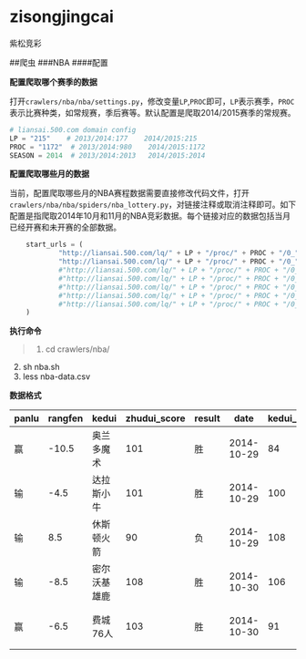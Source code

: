 zisongjingcai
=============

紫松竞彩

##爬虫
###NBA
####配置

**配置爬取哪个赛季的数据**

打开`crawlers/nba/nba/settings.py`，修改变量`LP`,`PROC`即可，`LP`表示赛季，`PROC`表示比赛种类，如常规赛，季后赛等。默认配置是爬取2014/2015赛季的常规赛。
```python
# liansai.500.com domain config
LP = "215"    # 2013/2014:177    2014/2015:215
PROC = "1172"  # 2013/2014:980    2014/2015:1172
SEASON = 2014  # 2013/2014:2013   2014/2015:2014
```

**配置爬取哪些月的数据**

当前，配置爬取哪些月的NBA赛程数据需要直接修改代码文件，打开`crawlers/nba/nba/spiders/nba_lottery.py`，对链接注释或取消注释即可。如下配置是指爬取2014年10月和11月的NBA竞彩数据。每个链接对应的数据包括当月已经开赛和未开赛的全部数据。
```python
    start_urls = ( 
            "http://liansai.500.com/lq/" + LP + "/proc/" + PROC + "/0_" + str(SEASON) + "_10/",
            "http://liansai.500.com/lq/" + LP + "/proc/" + PROC + "/0_" + str(SEASON) + "_11/",
            #"http://liansai.500.com/lq/" + LP + "/proc/" + PROC + "/0_" + str(SEASON) + "_12/",
            #"http://liansai.500.com/lq/" + LP + "/proc/" + PROC + "/0_" + str(SEASON+1) + "_1/",
            #"http://liansai.500.com/lq/" + LP + "/proc/" + PROC + "/0_" + str(SEASON+1) + "_2/",
            #"http://liansai.500.com/lq/" + LP + "/proc/" + PROC + "/0_" + str(SEASON+1) + "_3/",
            #"http://liansai.500.com/lq/" + LP + "/proc/" + PROC + "/0_" + str(SEASON+1) + "_4/",
    ) 
```

**执行命令**
>1. cd crawlers/nba/
2. sh nba.sh
3. less nba-data.csv

**数据格式**

| panlu | rangfen | kedui | zhudui_score | result | date | kedui_score | zhudui |
| --- | --- | --- | --- | --- | --- | --- | --- |
| 赢 | -10.5 | 奥兰多魔术 | 101 | 胜 | 2014-10-29 | 84 | 新奥尔良鹈鹕 |
| 输 | -4.5 | 达拉斯小牛 | 101 | 胜 | 2014-10-29 | 100 | 圣安东尼奥马刺 |
| 输 | 8.5 | 休斯顿火箭 | 90 | 负 | 2014-10-29 | 108 | 洛杉矶湖人 |
| 输 | -8.5 | 密尔沃基雄鹿 | 108 | 胜 | 2014-10-30 | 106 | 夏洛特黄蜂 |
| 赢 | -6.5 | 费城76人 | 103 | 胜 | 2014-10-30 | 91 | 印第安纳步行者 |
